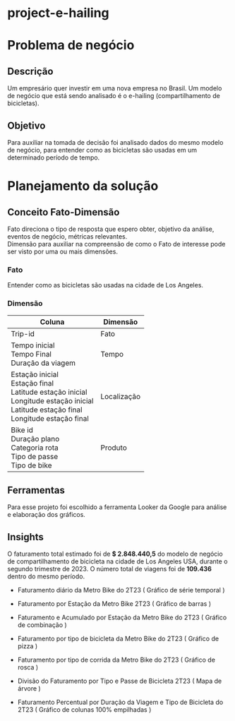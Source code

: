 # project-e-hailing
# Problema de negócio
## Descrição
Um empresário quer investir em uma nova empresa no Brasil. Um modelo de negócio que está sendo analisado é o e-hailing (compartilhamento de bicicletas). 
## Objetivo
Para auxiliar na tomada de decisão foi analisado dados do mesmo modelo de negócio, para entender como as bicicletas são usadas em um determinado período de tempo.
# Planejamento da solução
## Conceito Fato-Dimensão
Fato direciona o tipo de resposta que espero obter, objetivo da análise, eventos de negócio, métricas relevantes.<br>
Dimensão para auxiliar na compreensão de como o Fato de interesse pode ser visto por uma ou mais dimensões.
### Fato 
Entender como as bicicletas são usadas na cidade de Los Angeles.
### Dimensão
| Coluna | Dimensão |                        
| ------- | ------- |
| Trip-id  |Fato |
| Tempo inicial <br> Tempo Final <br> Duração da viagem | Tempo |
| Estação inicial <br> Estação final <br> Latitude estação inicial <br> Longitude estação inicial <br> Latitude estação final <br> Longitude estação final | Localização |
| Bike id <br> Duração plano <br> Categoria rota <br> Tipo de passe <br> Tipo de bike | Produto |
## Ferramentas
Para esse projeto foi escolhido a ferramenta Looker da Google para análise e elaboração dos gráficos.
## Insights
O faturamento total estimado foi de **$ 2.848.440,5** do modelo de negócio de compartilhamento de bicicleta na cidade de Los Angeles USA, durante o segundo trimestre de 2023.
O número total de viagens foi de **109.436** dentro do mesmo período.

- Faturamento diário da Metro Bike do 2T23 ( Gráfico de série temporal )

- Faturamento por Estação da Metro Bike 2T23 ( Gráfico de barras )

- Faturamento e Acumulado por Estação da Metro Bike do 2T23 ( Gráfico de combinação )

- Faturamento por tipo de bicicleta da Metro Bike do 2T23 ( Gráfico de pizza )

- Faturamento por tipo de corrida da Metro Bike do 2T23 ( Gráfico de rosca )

- Divisão do Faturamento por Tipo e Passe de Bicicleta 2T23 ( Mapa de árvore )

- Faturamento Percentual por Duração da Viagem e Tipo de Bicicleta do 2T23 ( Gráfico de colunas 100% empilhadas )





